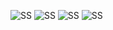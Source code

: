 





![SS](http://p.pne.jp/it/?w=200&h=150)
![SS](http://p.pne.jp/it/?w=200&h=150)
![SS](http://p.pne.jp/it/?w=200&h=150)
![SS](http://p.pne.jp/it/?w=200&h=150)

